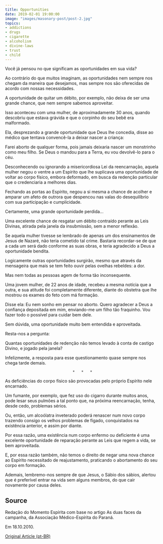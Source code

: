 ```yaml
---
title: Opportunities
date: 2019-02-01 19:00:00
image: "images/masonary-post/post-2.jpg"
topics: 
- addictions
- drugs
- cigarette
- alcoholism
- divine-laws
- trust
- child
---
```


Você já pensou no que significam as oportunidades em sua vida?

Ao contrário do que muitos imaginam, as oportunidades nem sempre nos chegam da
maneira que desejamos, mas sempre nos são oferecidas de acordo com nossas
necessidades.

A oportunidade de quitar um débito, por exemplo, não deixa de ser uma grande
chance, que nem sempre sabemos aproveitar.

Isso aconteceu com uma mulher, de aproximadamente 30 anos, quando descobriu que
estava grávida e que o corpinho do seu bebê era malformado.

Ela, desprezando a grande oportunidade que Deus lhe concedia, disse ao médico
que tentava convencê-la a deixar nascer a criança:

Farei aborto de qualquer forma, pois jamais deixaria nascer um monstrinho como
meu filho. Se Deus o mandou para a Terra, eu vou devolvê-lo para o céu.

Desconhecendo ou ignorando a misericordiosa Lei da reencarnação, aquela mulher
negou o ventre a um Espírito que lhe suplicava uma oportunidade de voltar ao
corpo físico, embora deformado, em busca da redenção particular que o
credenciaria a melhores dias.

Fechando as portas ao Espírito, negou a si mesma a chance de acolher e amparar
um afeto de outrora que despencou nas valas do desequilíbrio com sua
participação e cumplicidade.

Certamente, uma grande oportunidade perdida...

Uma excelente chance de resgatar um débito contraído perante as Leis Divinas,
atirada pela janela da insubmissão, sem a menor reflexão.

Se aquela mulher tivesse se lembrado de apenas um dos ensinamentos de Jesus de
Nazaré, não teria cometido tal crime. Bastaria recordar-se de que a cada um
será dado conforme as suas obras, e teria agradecido a Deus a oportunidade
bendita.

Logicamente outras oportunidades surgirão, mesmo que através da mensageira que
mais se tem feito ouvir pelas ovelhas rebeldes: a dor.

Mas nem todas as pessoas agem de forma tão inconsequente.

Uma jovem mulher, de 22 anos de idade, recebeu a mesma notícia que a outra, e
sua atitude foi completamente diferente, diante do obstetra que lhe mostrou os
exames do feto com má formação.

Disse ela: Eu nem sonho em pensar no aborto. Quero agradecer a Deus a confiança
depositada em mim, enviando-me um filho tão fraquinho. Vou fazer todo o
possível para cuidar bem dele.

Sem dúvida, uma oportunidade muito bem entendida e aproveitada.

Resta-nos a pergunta:

Quantas oportunidades de redenção não temos levado à conta de castigo Divino, e
jogado pela janela?

Infelizmente, a resposta para esse questionamento quase sempre nos chega tarde
demais.

                                   *   *   *

As deficiências do corpo físico são provocadas pelo próprio Espírito nele
encarnado.

Um fumante, por exemplo, que fez uso do cigarro durante muitos anos, pode lesar
seus pulmões a tal ponto que, na próxima reencarnação, tenha, desde cedo,
problemas sérios.

Ou, então, um alcoólatra inveterado poderá renascer num novo corpo trazendo
consigo os velhos problemas de fígado, conquistados na existência anterior, e
assim por diante.

Por essa razão, uma existência num corpo enfermo ou deficiente é uma excelente
oportunidade de reparação perante as Leis que regem a vida, se bem aproveitada.

E, por essa razão também, não temos o direito de negar uma nova chance ao
Espírito necessitado de reajustamento, praticando o abortamento do seu corpo em
formação.

Ademais, lembremo-nos sempre de que Jesus, o Sábio dos sábios, alertou que é
preferível entrar na vida sem alguns membros, do que cair novamente por causa
deles.

## Source
Redação do Momento Espírita com base no artigo As
duas faces da campanha, da Associação Médico-Espírita do Paraná.

Em 18.10.2010.

[Original Article (pt-BR)](http://momento.com.br/pt/ler_texto.php?id=434)
